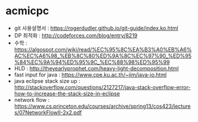 # acmicpc
- git 사용설명서 : https://rogerdudler.github.io/git-guide/index.ko.html
- DP 최적화 : http://codeforces.com/blog/entry/8219
- 수학 : https://algospot.com/wiki/read/%EC%95%8C%EA%B3%A0%EB%A6%AC%EC%A6%98_%EB%8C%80%ED%9A%8C%EC%97%90_%ED%95%84%EC%9A%94%ED%95%9C_%EC%88%98%ED%95%99
- HLD : http://theyearlyprophet.com/heavy-light-decomposition.html
- fast input for java : https://www.cpe.ku.ac.th/~jim/java-io.html
- java eclipse stack size up : http://stackoverflow.com/questions/2127217/java-stack-overflow-error-how-to-increase-the-stack-size-in-eclipse
- network flow : https://www.cs.princeton.edu/courses/archive/spring13/cos423/lectures/07NetworkFlowII-2x2.pdf
